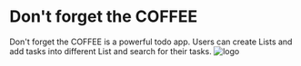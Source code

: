 # Don't forget the COFFEE

Don't forget the COFFEE is a powerful todo app. Users can create Lists and add tasks into different List and search for their tasks.
![logo](https://dont-forget-the-coffee.herokuapp.com/assets/logo-2f1ff42a4fc964ed1e103daaa0da49b470e21f66a8941d90b2fbb1eab1b7124d.png)
